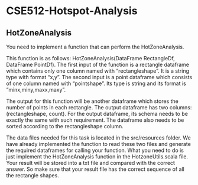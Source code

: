 # CSE512-Hotspot-Analysis

## HotZoneAnalysis
You need to implement a function that can perform the HotZoneAnalysis. 

This function is as follows: HotZoneAnalysis(DataFrame RectangleDf, DataFrame PointDf). The first input of the function is a rectangle dataframe which contains only one column named with “rectangleshape”. It is a string type with format “x,y”. The second input is a point dataframe which consists of one column named with “pointshape”. Its type is string and its format is “minx,miny,maxx,maxy”. 

The output for this function will be another dataframe which stores the number of points in each rectangle. The output dataframe has two columns: (rectangleshape, count). For the output dataframe, its schema needs to be exactly the same with such requirement. The dataframe also needs to be sorted according to the rectangleshape column.

The data files needed for this task is located in the src/resources folder. We have already implemented the function to read these two files and generate the required dataframes for calling your function. What you need to do is just implement the HotZoneAnalysis function in the HotzoneUtils.scala file. Your result will be stored into a txt file and compared with the correct answer. So make sure that your result file has the correct sequence of all the rectangle shapes.
